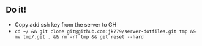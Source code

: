 ## Do it!

* Copy add ssh key from the server to GH
* `cd ~/ && git clone git@github.com:jk779/server-dotfiles.git tmp && mv tmp/.git . && rm -rf tmp && git reset --hard`
